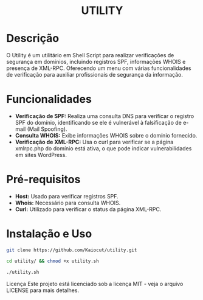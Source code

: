 <h1 align="center">UTILITY</h1>

# Descrição
O Utility é um utilitário em Shell Script para realizar verificações de segurança em domínios, incluindo registros SPF, informações WHOIS e presença de XML-RPC. Oferecendo um menu com várias funcionalidades de verificação para auxiliar profissionais de segurança da informação.

# Funcionalidades

- **Verificação de SPF:** Realiza uma consulta DNS para verificar o registro SPF do domínio, identificando se ele é vulnerável à falsificação de e-mail (Mail Spoofing).
- **Consulta WHOIS:** Exibe informações WHOIS sobre o domínio fornecido.
- **Verificação de XML-RPC:** Usa o curl para verificar se a página xmlrpc.php do domínio está ativa, o que pode indicar vulnerabilidades em sites WordPress.

# Pré-requisitos

- **Host:** Usado para verificar registros SPF.
- **Whois:** Necessário para consulta WHOIS.
- **Curl:** Utilizado para verificar o status da página XML-RPC.

# Instalação e Uso
```sh
git clone https://github.com/Kaiocut/utility.git
```

```sh
cd utility/ && chmod +x utility.sh
```
```sh
./utility.sh
```

Licença
Este projeto está licenciado sob a licença MIT - veja o arquivo LICENSE para mais detalhes.
